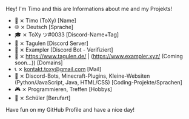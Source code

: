 Hey! 
I'm Timo and this are Informations about me and my Projekts!

- 🧸 ⨯ Timo (ToXy) [Name]
- 🌐 ⨯ Deutsch [Sprache]
- 🎓 ⨯ ToXy ツ#0033 [Discord-Name+Tag]
- 🤝 ⨯ Tagulen [Discord Server]
- 🤖 ⨯ Exampler [Discord Bot - Verifiziert]
- 📌 ⨯ https://www.tagulen.de/ | (https://www.exampler.xyz/ (Coming soon...)) [Domains]
- 📞 ⨯ kontakt.toxy@gmail.com [Mail]
- 💾 ⨯ Discord-Bots, Minecraft-Plugins, Kleine-Websiten (Python/JavaScript, Java, HTML/CSS) [Coding-Projekte/Sprachen]
- 🎮 ⨯ Programmieren, Treffen [Hobbys]
- 🎥 ⨯ Schüler [Berufart]

Have fun on my GitHub Profile and have a nice day!
